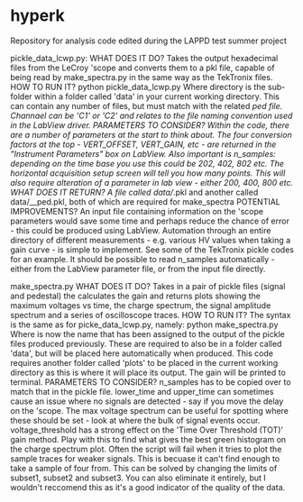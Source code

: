 # hyperk
Repository for analysis code edited during the LAPPD test summer project

pickle_data_lcwp.py:
WHAT DOES IT DO? 
Takes the output hexadecimal files from the LeCroy 'scope and converts them
to a pkl file, capable of being read by make_spectra.py in the same way as 
the TekTronix files.
HOW TO RUN IT?
python pickle_data_lcwp.py <directory> <channel>
Where directory is the sub-folder within a folder called 'data' in your current
working directory. This can contain any number of files, but must match with 
the related <directory>_ped file. Channael can be 'C1' or 'C2' and relates to
the file naming convention used in the LabView driver.
PARAMETERS TO CONSIDER?
Within the code, there are a number of parameters at the start to think about.
The four conversion factors at the top - VERT_OFFSET, VERT_GAIN, etc - are
returned in the "Instrument Parameters" box on LabView. Also important is 
n_samples: depending on the time base you use this could be 202, 402, 802 etc.
The horizontal acquisition setup screen will tell you how many points. This 
will also require alteration of a parameter in lab view - either 200, 400, 800
etc. 
WHAT DOES IT RETURN?
A file called data/<directory>_<channel>.pkl and another called 
data/<directory>_<channel>_ped.pkl, both of which are required for make_spectra
POTENTIAL IMPROVEMENTS?
An input file containing information on the 'scope parameters would save some
time and perhaps reduce the chance of error - this could be produced using 
LabView. 
Automation through an entire directory of different measurements - e.g. various
HV values when taking a gain curve - is simple to implement. See some of the 
TekTronix pickle codes for an example.
It should be possible to read n_samples automatically - either from the LabView
parameter file, or from the input file directly.

make_spectra.py
WHAT DOES IT DO?
Takes in a pair of pickle files (signal and pedestal) the calculates the gain
and returns plots showing the maximum voltages vs time, the charge spectrum, 
the signal amplitude spectrum and a series of oscilloscope traces.
HOW TO RUN IT?
The syntax is the same as for picke_data_lcwp.py, namely:
python make_spectra.py <directory> <channel>
Where <directory> is now the name that has been assigned to the output of the
pickle files produced previously. These are required to also be in a folder
called 'data', but will be placed here automatically when produced. This code
requires another folder called 'plots' to be placed in the current working
directory as this is where it will place its output. The gain will be printed
to terminal.
PARAMETERS TO CONSIDER?
n_samples has to be copied over to match that in the pickle file.
lower_time and upper_time can sometimes cause an issue where no signals are 
detected - say if you move the delay on the 'scope. The max voltage spectrum 
can be useful for spotting where these should be set - look at where the bulk
of signal events occur.
voltage_threshold has a strong effect on the 'Time Over Threshold (TOT)' gain
method. Play with this to find what gives the best green histogram on the
charge spectrum plot.
Often the script will fail when it tries to plot the sample traces for weaker
signals. This is becuase it can't find enough to take a sample of four from.
This can be solved by changing the limits of subset1, subset2 and subset3. 
You can also eliminate it entirely, but I wouldn't reccomend this as it's a 
good indicator of the quality of the data.